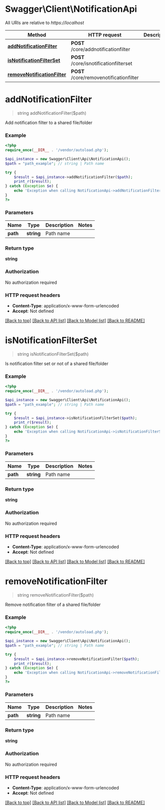 # Swagger\Client\NotificationApi

All URIs are relative to *https://localhost*

Method | HTTP request | Description
------------- | ------------- | -------------
[**addNotificationFilter**](NotificationApi.md#addNotificationFilter) | **POST** /core/addnotificationfilter | 
[**isNotificationFilterSet**](NotificationApi.md#isNotificationFilterSet) | **POST** /core/isnotificationfilterset | 
[**removeNotificationFilter**](NotificationApi.md#removeNotificationFilter) | **POST** /core/removenotificationfilter | 


# **addNotificationFilter**
> string addNotificationFilter($path)



Add notification filter to a shared file/folder

### Example
```php
<?php
require_once(__DIR__ . '/vendor/autoload.php');

$api_instance = new Swagger\Client\Api\NotificationApi();
$path = "path_example"; // string | Path name

try {
    $result = $api_instance->addNotificationFilter($path);
    print_r($result);
} catch (Exception $e) {
    echo 'Exception when calling NotificationApi->addNotificationFilter: ', $e->getMessage(), PHP_EOL;
}
?>
```

### Parameters

Name | Type | Description  | Notes
------------- | ------------- | ------------- | -------------
 **path** | **string**| Path name |

### Return type

**string**

### Authorization

No authorization required

### HTTP request headers

 - **Content-Type**: application/x-www-form-urlencoded
 - **Accept**: Not defined

[[Back to top]](#) [[Back to API list]](../../README.md#documentation-for-api-endpoints) [[Back to Model list]](../../README.md#documentation-for-models) [[Back to README]](../../README.md)

# **isNotificationFilterSet**
> string isNotificationFilterSet($path)



Is notification filter set or not of a shared file/folder

### Example
```php
<?php
require_once(__DIR__ . '/vendor/autoload.php');

$api_instance = new Swagger\Client\Api\NotificationApi();
$path = "path_example"; // string | Path name

try {
    $result = $api_instance->isNotificationFilterSet($path);
    print_r($result);
} catch (Exception $e) {
    echo 'Exception when calling NotificationApi->isNotificationFilterSet: ', $e->getMessage(), PHP_EOL;
}
?>
```

### Parameters

Name | Type | Description  | Notes
------------- | ------------- | ------------- | -------------
 **path** | **string**| Path name |

### Return type

**string**

### Authorization

No authorization required

### HTTP request headers

 - **Content-Type**: application/x-www-form-urlencoded
 - **Accept**: Not defined

[[Back to top]](#) [[Back to API list]](../../README.md#documentation-for-api-endpoints) [[Back to Model list]](../../README.md#documentation-for-models) [[Back to README]](../../README.md)

# **removeNotificationFilter**
> string removeNotificationFilter($path)



Remove notification filter of a shared file/folder

### Example
```php
<?php
require_once(__DIR__ . '/vendor/autoload.php');

$api_instance = new Swagger\Client\Api\NotificationApi();
$path = "path_example"; // string | Path name

try {
    $result = $api_instance->removeNotificationFilter($path);
    print_r($result);
} catch (Exception $e) {
    echo 'Exception when calling NotificationApi->removeNotificationFilter: ', $e->getMessage(), PHP_EOL;
}
?>
```

### Parameters

Name | Type | Description  | Notes
------------- | ------------- | ------------- | -------------
 **path** | **string**| Path name |

### Return type

**string**

### Authorization

No authorization required

### HTTP request headers

 - **Content-Type**: application/x-www-form-urlencoded
 - **Accept**: Not defined

[[Back to top]](#) [[Back to API list]](../../README.md#documentation-for-api-endpoints) [[Back to Model list]](../../README.md#documentation-for-models) [[Back to README]](../../README.md)

